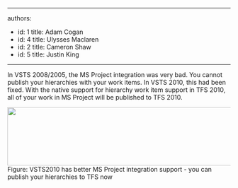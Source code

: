 

---
authors:
  - id: 1
    title: Adam Cogan
  - id: 4
    title: Ulysses Maclaren
  - id: 2
    title: Cameron Shaw
  - id: 5
    title: Justin King
---




<span class='intro'> In VSTS 2008/2005, the MS Project integration was very bad. You cannot publish your hierarchies with your work items. In VSTS 2010, this had been fixed. With the native support for hierarchy work item support in TFS 2010, all of your work in MS Project will be published to TFS 2010. <br>
 </span>


  <img width="902" height="233" alt="" style="width&#58;604px;height&#58;132px;" src="/Management/RulesToBetterProjectManagement/PublishingImages/VSTS2010-MSProject.jpg" /> <br>
<font class="ms-rteCustom-FigureNormal">Figure&#58; VSTS2010 has better MS Project integration support - you can publish your hierarchies to TFS now</font><br>
<br>



